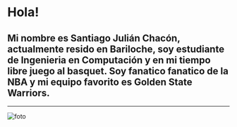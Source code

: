 # Hola!
## Mi nombre es Santiago Julián Chacón, actualmente resido en Bariloche, soy estudiante de Ingenieria en Computación y en mi tiempo libre juego al basquet. Soy fanatico fanatico de la NBA y mi equipo favorito es Golden State Warriors.
---
![foto](https://fadeawayworld.net/.image/t_share/MTgwNjA5NDg3MzQwNTc4MTUy/draymond-green-on-meeting-stephen-curry-and-klay-thompson-for-the-first-time-those-two-guys-arent-going-to-give-you-anything-not-to-like-about-them.jpg)